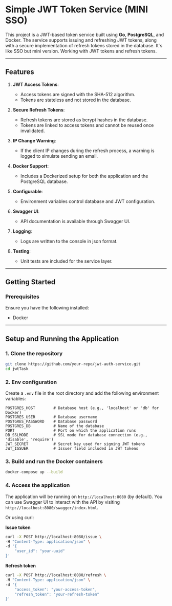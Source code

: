 # Simple JWT Token Service (MINI SSO)

This project is a JWT-based token service built using **Go**, **PostgreSQL**, and Docker. The service supports issuing and refreshing JWT tokens, along with a secure implementation of refresh tokens stored in the database.
It`s like SSO but mini version. Working with JWT tokens and refresh tokens.

---

## **Features**

1. **JWT Access Tokens**:
   - Access tokens are signed with the SHA-512 algorithm.
   - Tokens are stateless and not stored in the database.

2. **Secure Refresh Tokens**:
   - Refresh tokens are stored as bcrypt hashes in the database.
   - Tokens are linked to access tokens and cannot be reused once invalidated.

3. **IP Change Warning**:
   - If the client IP changes during the refresh process, a warning is logged to simulate sending an email.

4. **Docker Support**:
   - Includes a Dockerized setup for both the application and the PostgreSQL database.

5. **Configurable**:
   - Environment variables control database and JWT configuration.

6. **Swagger UI**:
   - API documentation is available through Swagger UI.

7. **Logging**:
    - Logs are written to the console in json format.

8. **Testing**:
    - Unit tests are included for the service layer.

---

## **Getting Started**

### **Prerequisites**

Ensure you have the following installed:

- Docker

---

## **Setup and Running the Application**

### **1. Clone the repository**

```bash
git clone https://github.com/your-repo/jwt-auth-service.git
cd jwtTask
```

### **2. Env configuration**

Create a `.env` file in the root directory and add the following environment variables:

```env
POSTGRES_HOST        # Database host (e.g., 'localhost' or 'db' for Docker)
POSTGRES_USER        # Database username
POSTGRES_PASSWORD    # Database password
POSTGRES_DB          # Name of the database
PORT                 # Port on which the application runs
DB_SSLMODE           # SSL mode for database connection (e.g., 'disable', 'require')
JWT_SECRET           # Secret key used for signing JWT tokens
JWT_ISSUER           # Issuer field included in JWT tokens
```

### **3. Build and run the Docker containers**

```bash
docker-compose up --build
```

### **4. Access the application**

The application will be running on `http://localhost:8080` (by default).
You can use Swagger UI to interact with the API by visiting `http://localhost:8080/swagger/index.html`.

Or using curl:

**Issue token**
```bash
curl -X POST http://localhost:8080/issue \
-H "Content-Type: application/json" \
-d '{
    "user_id": "your-uuid"
}'
```

**Refresh token**
```bash
curl -X POST http://localhost:8080/refresh \
-H "Content-Type: application/json" \
-d '{
    "access_token": "your-access-token",
    "refresh_token": "your-refresh-token"
}'
```
